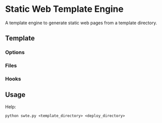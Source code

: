 # Static Web Template Engine

A template engine to generate static web pages from a template directory.

## Template

### Options
### Files
### Hooks

## Usage

Help:
```shell
python swte.py <template_directory> <deploy_directory>
```

